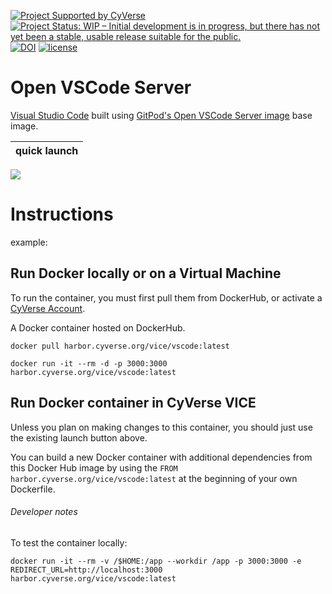  [![Project Supported by CyVerse](https://img.shields.io/badge/Supported%20by-CyVerse-blue.svg)](https://learning.cyverse.org/projects/vice/en/latest/) [![Project Status: WIP – Initial development is in progress, but there has not yet been a stable, usable release suitable for the public.](https://www.repostatus.org/badges/latest/wip.svg)](https://www.repostatus.org/#wip) [![DOI](https://zenodo.org/badge/DOI/10.5281/zenodo.3246932.svg)](https://doi.org/10.5281/zenodo.3246932) [![license](https://img.shields.io/badge/license-MIT-yellow.svg)](https://opensource.org/licenses/MIT)  

 # Open VSCode Server

[Visual Studio Code](https://github.com/microsoft/vscode) built using [GitPod's Open VSCode Server image](https://hub.docker.com/r/gitpod/openvscode-server) base image.
  
quick launch | 
------------ | 
<a href="https://de.cyverse.org/de/?type=quick-launch&quick-launch-id=19f6a94b-71b6-4034-a7a5-40f7bea0b85b&app-id=75773c76-8ee1-11e9-907f-008cfa5ae621" target="_blank"><img src="https://de.cyverse.org/Powered-By-CyVerse-blue.svg"></a> 

# Instructions

example: 

## Run Docker locally or on a Virtual Machine

To run the container, you must first pull them from DockerHub, or activate a [CyVerse Account](https://user.cyverse.org/services/mine).

A Docker container hosted on DockerHub.

```
docker pull harbor.cyverse.org/vice/vscode:latest
```

```
docker run -it --rm -d -p 3000:3000 harbor.cyverse.org/vice/vscode:latest
```

## Run Docker container in CyVerse VICE

Unless you plan on making changes to this container, you should just use the existing launch button above.

You can build a new Docker container with additional dependencies from this Docker Hub image by using the `FROM harbor.cyverse.org/vice/vscode:latest` at the beginning of your own Dockerfile.

###### Developer notes

To test the container locally:

```
docker run -it --rm -v /$HOME:/app --workdir /app -p 3000:3000 -e REDIRECT_URL=http://localhost:3000 harbor.cyverse.org/vice/vscode:latest
```
